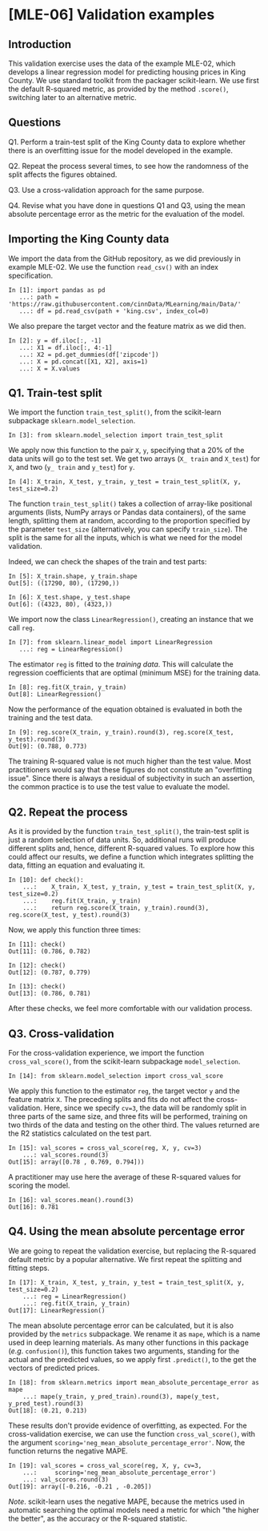 # [MLE-06] Validation examples

## Introduction

This validation exercise uses the data of the example MLE-02, which develops a linear regression model for predicting housing prices in King County. We use standard toolkit from the packager scikit-learn. We use first the default R-squared metric, as provided by the method `.score()`, switching later to an alternative metric. 

## Questions

Q1. Perform a train-test split of the King County data to explore whether there is an overfitting issue for the model developed in the example.

Q2. Repeat the process several times, to see how the randomness of the split affects the figures obtained.

Q3. Use a cross-validation approach for the same purpose.

Q4. Revise what you have done in questions Q1 and Q3, using the mean absolute percentage error as the metric for the evaluation of the model. 

## Importing the King County data

We import the data from the GitHub repository, as we did previously in example MLE-02. We use the function `read_csv()` with an index specification. 

```
In [1]: import pandas as pd
   ...: path = 'https://raw.githubusercontent.com/cinnData/MLearning/main/Data/'
   ...: df = pd.read_csv(path + 'king.csv', index_col=0)
```

We also prepare the target vector and the feature matrix as we did then.

```
In [2]: y = df.iloc[:, -1]
   ...: X1 = df.iloc[:, 4:-1]
   ...: X2 = pd.get_dummies(df['zipcode'])
   ...: X = pd.concat([X1, X2], axis=1)
   ...: X = X.values
```

## Q1. Train-test split

We import the function `train_test_split()`, from the scikit-learn subpackage `sklearn.model_selection`.

```
In [3]: from sklearn.model_selection import train_test_split
```

We apply now this function to the pair `X`, `y`, specifying that a 20% of the data units will go to the test set. We get two arrays (`X_ train` and `X_test`) for `X`, and two (`y_ train` and `y_test`) for `y`.

```
In [4]: X_train, X_test, y_train, y_test = train_test_split(X, y, test_size=0.2)
```

The function `train_test_split()` takes a collection of array-like positional arguments (lists, NumPy arrays or Pandas data containers), of the same length, splitting them at random, according to the proportion specified by the parameter `test_size` (alternatively, you can specify `train_size`). The split is the same for all the inputs, which is what we need for the model validation.

Indeed, we can check the shapes of the train and test parts:

```
In [5]: X_train.shape, y_train.shape
Out[5]: ((17290, 80), (17290,))
```
```
In [6]: X_test.shape, y_test.shape
Out[6]: ((4323, 80), (4323,))
```

We import now the class `LinearRegression()`, creating an instance that we call `reg`.  

```
In [7]: from sklearn.linear_model import LinearRegression
   ...: reg = LinearRegression()
```
 The estimator `reg` is fitted to the *training data*. This will calculate the regression coefficients that are optimal (minimum MSE) for the training data.

```
In [8]: reg.fit(X_train, y_train)
Out[8]: LinearRegression()
```

Now the performance of the equation obtained is evaluated in both the training and the test data.

```
In [9]: reg.score(X_train, y_train).round(3), reg.score(X_test, y_test).round(3)
Out[9]: (0.788, 0.773)
```

The training R-squared value is not much higher than the test value. Most practitioners would say that these figures do not constitute an "overfitting issue". Since there is always a residual of subjectivity in such an assertion, the common practice is to use the test value to evaluate the model.

## Q2. Repeat the process

As it is provided by the function `train_test_split()`, the train-test split is just a random selection of data units. So, additional runs will produce different splits and, hence, different R-squared values. To explore how this could affect our results, we define a function which integrates splitting the data, fitting an equation and evaluating it.

```
In [10]: def check():
    ...: 	X_train, X_test, y_train, y_test = train_test_split(X, y, test_size=0.2)
    ...: 	reg.fit(X_train, y_train)
    ...: 	return reg.score(X_train, y_train).round(3), reg.score(X_test, y_test).round(3)
```

Now, we apply this function three times:

```
In [11]: check()
Out[11]: (0.786, 0.782)
```

```
In [12]: check()
Out[12]: (0.787, 0.779)
```
```
In [13]: check()
Out[13]: (0.786, 0.781)
```

After these checks, we feel more comfortable with our validation process.

## Q3. Cross-validation

For the cross-validation experience, we import the function `cross_val_score()`, from the scikit-learn subpackage `model_selection`.

```
In [14]: from sklearn.model_selection import cross_val_score
```

We apply this function to the estimator `reg`, the target vector `y` and the feature matrix `X`. The preceding splits and fits do not affect the cross-validation. Here, since we specify `cv=3`, the data will be randomly split in three parts of the same size, and three fits will be performed, training on two thirds of the data and testing on the other third. The values returned are the R2 statistics calculated on the test part.

```
In [15]: val_scores = cross_val_score(reg, X, y, cv=3)
    ...: val_scores.round(3)
Out[15]: array([0.78 , 0.769, 0.794]))
```

A practitioner may use here the average of these R-squared values for scoring the model.

```
In [16]: val_scores.mean().round(3)
Out[16]: 0.781
```

## Q4. Using the mean absolute percentage error

We are going to repeat the validation exercise, but replacing the R-squared default metric by a popular alternative. We first repeat the splitting and fitting steps. 

```
In [17]: X_train, X_test, y_train, y_test = train_test_split(X, y, test_size=0.2)
    ...: reg = LinearRegression()
    ...: reg.fit(X_train, y_train)
Out[17]: LinearRegression()
```

The mean absolute percentage error can be calculated, but it is also provided by the `metrics` subpackage. We rename it as `mape`, which is a name used in deep learning materials. As many other functions in this package (*e.g*. `confusion()`), this function takes two arguments, standing for the actual and the predicted values, so we apply first `.predict()`, to the get the vectors of predicted prices.

```
In [18]: from sklearn.metrics import mean_absolute_percentage_error as mape
    ...: mape(y_train, y_pred_train).round(3), mape(y_test, y_pred_test).round(3)
Out[18]: (0.21, 0.213)
```

These results don't provide evidence of overfitting, as expected. For the cross-validation exercise, we can use the function `cross_val_score()`, with the argument `scoring='neg_mean_absolute_percentage_error'`. Now, the function returns the negative MAPE. 

```
In [19]: val_scores = cross_val_score(reg, X, y, cv=3,
    ...:     scoring='neg_mean_absolute_percentage_error')
    ...: val_scores.round(3)
Out[19]: array([-0.216, -0.21 , -0.205])
```

*Note*. scikit-learn uses the negative MAPE, because the metrics used in automatic searching the optimal models need a metric for which "the higher the better", as the accuracy or the R-squared statistic.
